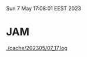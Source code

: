 Sun  7 May 17:08:01 EEST 2023
# JAM
<a href='./cache/202305/07_17.log'>./cache/202305/07_17.log</a>

